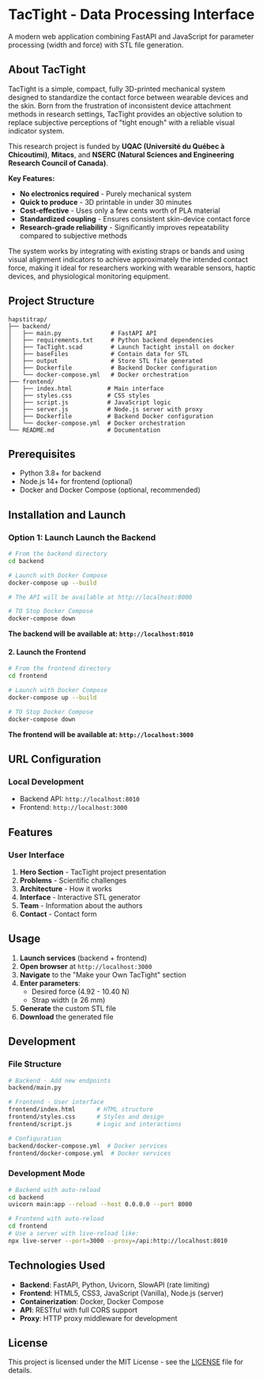 # TacTight - Data Processing Interface

A modern web application combining FastAPI and JavaScript for parameter processing (width and force) with STL file generation.

## About TacTight

TacTight is a simple, compact, fully 3D-printed mechanical system designed to standardize the contact force between wearable devices and the skin. Born from the frustration of inconsistent device attachment methods in research settings, TacTight provides an objective solution to replace subjective perceptions of "tight enough" with a reliable visual indicator system.

This research project is funded by **UQAC (Université du Québec à Chicoutimi)**, **Mitacs**, and **NSERC (Natural Sciences and Engineering Research Council of Canada)**.

**Key Features:**
- **No electronics required** - Purely mechanical system
- **Quick to produce** - 3D printable in under 30 minutes
- **Cost-effective** - Uses only a few cents worth of PLA material
- **Standardized coupling** - Ensures consistent skin-device contact force
- **Research-grade reliability** - Significantly improves repeatability compared to subjective methods

The system works by integrating with existing straps or bands and using visual alignment indicators to achieve approximately the intended contact force, making it ideal for researchers working with wearable sensors, haptic devices, and physiological monitoring equipment.

## Project Structure

```
hapstitrap/
├── backend/
│   ├── main.py              # FastAPI API
│   ├── requirements.txt     # Python backend dependencies
│   ├── TacTight.scad        # Launch Tactight install on docker
│   ├── baseFiles            # Contain data for STL
│   ├── output               # Store STL file generated
│   ├── Dockerfile           # Backend Docker configuration
│   └── docker-compose.yml   # Docker orchestration
├── frontend/
│   ├── index.html          # Main interface
│   ├── styles.css          # CSS styles
│   ├── script.js           # JavaScript logic
│   ├── server.js           # Node.js server with proxy
│   ├── Dockerfile          # Backend Docker configuration
│   └── docker-compose.yml  # Docker orchestration
└── README.md               # Documentation
```

## Prerequisites

- Python 3.8+ for backend
- Node.js 14+ for frontend (optional)
- Docker and Docker Compose (optional, recommended)

## Installation and Launch

### Option 1: Launch Launch the Backend

```bash
# From the backend directory
cd backend

# Launch with Docker Compose
docker-compose up --build

# The API will be available at http://localhost:8000

# TO Stop Docker Compose
docker-compose down
```

**The backend will be available at: `http://localhost:8010`**

#### 2. Launch the Frontend

```bash
# From the frontend directory
cd frontend

# Launch with Docker Compose
docker-compose up --build

# TO Stop Docker Compose
docker-compose down
```

**The frontend will be available at: `http://localhost:3000`**

## URL Configuration

### Local Development

- Backend API: `http://localhost:8010`
- Frontend: `http://localhost:3000`

## Features

### User Interface

1. **Hero Section** - TacTight project presentation
2. **Problems** - Scientific challenges
3. **Architecture** - How it works
4. **Interface** - Interactive STL generator
5. **Team** - Information about the authors
6. **Contact** - Contact form

## Usage

1. **Launch services** (backend + frontend)
2. **Open browser** at `http://localhost:3000`
3. **Navigate** to the "Make your Own TacTight" section
4. **Enter parameters**:
   - Desired force (4.92 - 10.40 N)
   - Strap width (≥ 26 mm)
5. **Generate** the custom STL file
6. **Download** the generated file

## Development

### File Structure

```bash
# Backend - Add new endpoints
backend/main.py

# Frontend - User interface
frontend/index.html      # HTML structure
frontend/styles.css      # Styles and design
frontend/script.js       # Logic and interactions

# Configuration
backend/docker-compose.yml  # Docker services
frontend/docker-compose.yml  # Docker services
```

### Development Mode

```bash
# Backend with auto-reload
cd backend
uvicorn main:app --reload --host 0.0.0.0 --port 8000

# Frontend with auto-reload
cd frontend
# Use a server with live-reload like:
npx live-server --port=3000 --proxy=/api:http://localhost:8010
```

## Technologies Used

- **Backend**: FastAPI, Python, Uvicorn, SlowAPI (rate limiting)
- **Frontend**: HTML5, CSS3, JavaScript (Vanilla), Node.js (server)
- **Containerization**: Docker, Docker Compose
- **API**: RESTful with full CORS support
- **Proxy**: HTTP proxy middleware for development

## License

This project is licensed under the MIT License - see the [LICENSE](LICENSE) file for details.



